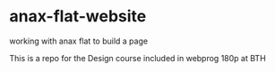 # anax-flat-website
working with anax flat to build a page

This is a repo for the Design course included in webprog 180p at BTH
